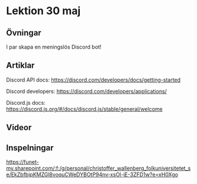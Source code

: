 # Lektion 30 maj

## Övningar

I par skapa en meningslös Discord bot!

## Artiklar

Discord API docs: https://discord.com/developers/docs/getting-started

Discord developers: https://discord.com/developers/applications/

Discord.js docs: https://discord.js.org/#/docs/discord.js/stable/general/welcome

## Videor

## Inspelningar

https://funet-my.sharepoint.com/:f:/g/personal/christoffer_wallenberg_folkuniversitetet_se/EkZbfbjpKMZGl8voquCWeDYBOtP94nv-xsOl-jE-3ZFD1w?e=xH0Xgo